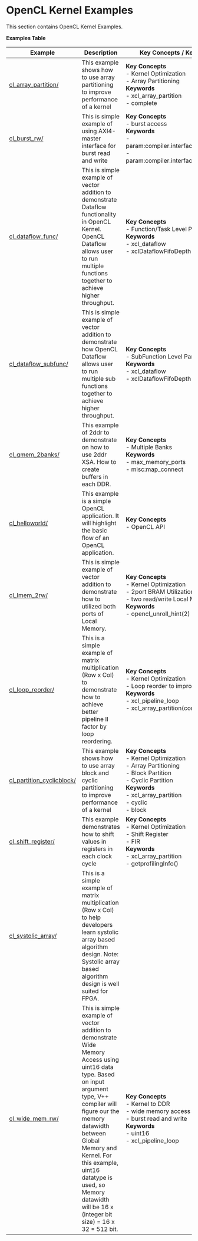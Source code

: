 OpenCL Kernel Examples
==================================
This section contains OpenCL Kernel Examples.

 __Examples Table__ 

Example        | Description           | Key Concepts / Keywords 
---------------|-----------------------|-------------------------
[cl_array_partition/][]|This example shows how to use array partitioning to improve performance of a kernel|__Key__ __Concepts__<br> - Kernel Optimization<br> - Array Partitioning<br>__Keywords__<br> - xcl_array_partition<br> - complete
[cl_burst_rw/][]|This is simple example of using AXI4-master interface for burst read and write|__Key__ __Concepts__<br> - burst access<br>__Keywords__<br> - param:compiler.interfaceWrBurstLen<br> - param:compiler.interfaceRdBurstLen
[cl_dataflow_func/][]|This is simple example of vector addition to demonstrate Dataflow functionality in OpenCL Kernel. OpenCL Dataflow allows user to run multiple functions together to achieve higher throughput.|__Key__ __Concepts__<br> - Function/Task Level Parallelism<br>__Keywords__<br> - xcl_dataflow<br> - xclDataflowFifoDepth
[cl_dataflow_subfunc/][]|This is simple example of vector addition to demonstrate how OpenCL Dataflow allows user to run multiple sub functions together to achieve higher throughput.|__Key__ __Concepts__<br> - SubFunction Level Parallelism<br>__Keywords__<br> - xcl_dataflow<br> - xclDataflowFifoDepth
[cl_gmem_2banks/][]|This example of 2ddr to demonstrate on how to use 2ddr XSA. How to create buffers in each DDR.|__Key__ __Concepts__<br> - Multiple Banks<br>__Keywords__<br> - max_memory_ports<br> - misc:map_connect
[cl_helloworld/][]|This example is a simple OpenCL application. It will highlight the basic flow of an OpenCL application.|__Key__ __Concepts__<br> - OpenCL API<br>
[cl_lmem_2rw/][]|This is simple example of vector addition to demonstrate how to utilized both ports of Local Memory.|__Key__ __Concepts__<br> - Kernel Optimization<br> - 2port BRAM Utilization<br> - two read/write Local Memory<br>__Keywords__<br> - opencl_unroll_hint(2)
[cl_loop_reorder/][]|This is a simple example of matrix multiplication (Row x Col) to demonstrate how to achieve better pipeline II factor by loop reordering.|__Key__ __Concepts__<br> - Kernel Optimization<br> - Loop reorder to improve II<br>__Keywords__<br> - xcl_pipeline_loop<br> - xcl_array_partition(complete, 2)
[cl_partition_cyclicblock/][]|This example shows how to use array block and cyclic partitioning to improve performance of a kernel|__Key__ __Concepts__<br> - Kernel Optimization<br> - Array Partitioning<br> - Block Partition<br> - Cyclic Partition<br>__Keywords__<br> - xcl_array_partition<br> - cyclic<br> - block
[cl_shift_register/][]|This example demonstrates how to shift values in registers in each clock cycle|__Key__ __Concepts__<br> - Kernel Optimization<br> - Shift Register<br> - FIR<br>__Keywords__<br> - xcl_array_partition<br> - getprofilingInfo()
[cl_systolic_array/][]|This is a simple example of matrix multiplication (Row x Col) to help developers learn systolic array based algorithm design. Note: Systolic array based algorithm design is well suited for FPGA.|
[cl_wide_mem_rw/][]|This is simple example of vector addition to demonstrate Wide Memory Access using uint16 data type. Based on input argument type, V++ compiler will figure our the memory datawidth between Global Memory and Kernel. For this example, uint16 datatype is used, so Memory datawidth will be 16 x (integer bit size) = 16 x 32 = 512 bit.|__Key__ __Concepts__<br> - Kernel to DDR<br> - wide memory access<br> - burst read and write<br>__Keywords__<br> - uint16<br> - xcl_pipeline_loop

[.]:.
[cl_array_partition/]:cl_array_partition/
[cl_burst_rw/]:cl_burst_rw/
[cl_dataflow_func/]:cl_dataflow_func/
[cl_dataflow_subfunc/]:cl_dataflow_subfunc/
[cl_gmem_2banks/]:cl_gmem_2banks/
[cl_helloworld/]:cl_helloworld/
[cl_lmem_2rw/]:cl_lmem_2rw/
[cl_loop_reorder/]:cl_loop_reorder/
[cl_partition_cyclicblock/]:cl_partition_cyclicblock/
[cl_shift_register/]:cl_shift_register/
[cl_systolic_array/]:cl_systolic_array/
[cl_wide_mem_rw/]:cl_wide_mem_rw/

